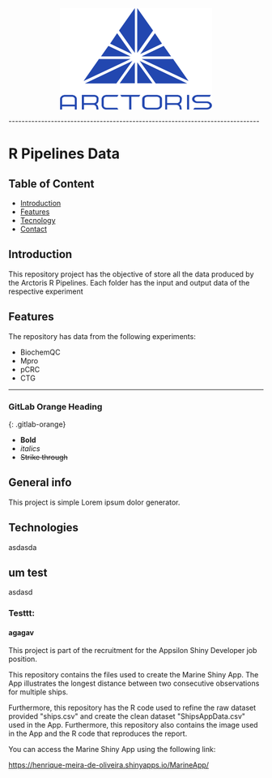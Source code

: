 <p align="center">
  <img src="Arctoris-blue-logo-1.png" align="center" height="200" width="300">
</p>
-----------------------------------------------------------------------------

# R Pipelines Data

## Table of Content
* [Introduction](#introduction)
* [Features](#features)
* [Tecnology](#tecnology)
* [Contact](#contact)

## Introduction

This repository project has the objective of store all the data produced by the Arctoris R Pipelines. Each folder has the input and output data of the respective experiment  

## Features

The repository has data from the following experiments:

* BiochemQC
* Mpro
* pCRC
* CTG


-----------------------------------------------------------------------------



### GitLab Orange Heading
{: .gitlab-orange}




- **Bold**
- _italics_
- ~~Strike through~~

## General info
This project is simple Lorem ipsum dolor generator.

## Technologies

asdasda

## um test

asdasd

### Testtt:

#### agagav

This project is part of the recruitment for the Appsilon Shiny Developer job position.

This repository contains the files used to create the Marine Shiny App. The App illustrates the longest distance between two consecutive observations for multiple ships.

Furthermore, this repository has the R code used to refine the raw dataset provided "ships.csv" and create the clean dataset "ShipsAppData.csv" used in the App. Furthermore, this repository also contains the image used in the App and the R code that reproduces the report.

You can access the Marine Shiny App using the following link: 

https://henrique-meira-de-oliveira.shinyapps.io/MarineApp/
